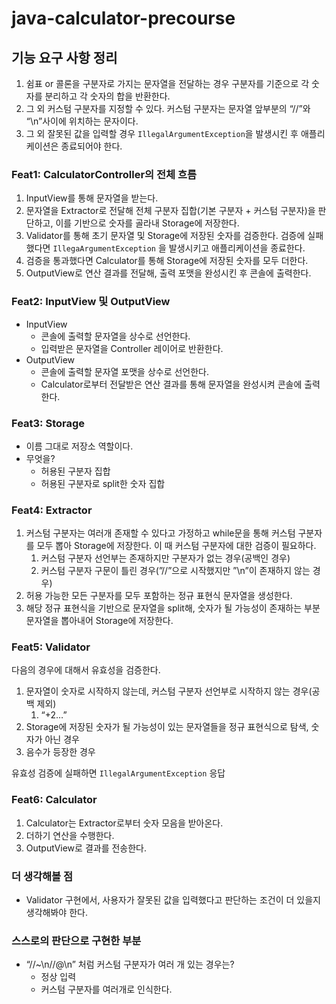 # java-calculator-precourse
## 기능 요구 사항 정리

1. 쉼표 or 콜론을 구분자로 가지는 문자열을 전달하는 경우 구분자를 기준으로 각 숫자를 분리하고 각 숫자의 합을 반환한다.
2. 그 외 커스텀 구분자를 지정할 수 있다. 커스텀 구분자는 문자열 앞부분의 “//”와 “\n”사이에 위치하는 문자이다.
3. 그 외 잘못된 값을 입력할 경우 `IllegalArgumentException`을 발생시킨 후 애플리케이션은 종료되어야 한다.

### Feat1: CalculatorController의 전체 흐름

1. InputView를 통해 문자열을 받는다.
2. 문자열을 Extractor로 전달해 전체 구분자 집합(기본 구분자 + 커스텀 구분자)을 판단하고, 이를 기반으로 숫자를 골라내 Storage에 저장한다.
3. Validator를 통해 초기 문자열 및 Storage에 저장된 숫자를 검증한다. 검증에 실패했다면 `IllegaArgumentException` 을 발생시키고 애플리케이션을 종료한다.
4. 검증을 통과했다면 Calculator를 통해 Storage에 저장된 숫자를 모두 더한다.
5. OutputView로 연산 결과를 전달해, 출력 포맷을 완성시킨 후 콘솔에 출력한다.

### Feat2: InputView 및 OutputView

- InputView
    - 콘솔에 출력할 문자열을 상수로 선언한다.
    - 입력받은 문자열을 Controller 레이어로 반환한다.
- OutputView
    - 콘솔에 출력할 문자열 포맷을 상수로 선언한다.
    - Calculator로부터 전달받은 연산 결과를 통해 문자열을 완성시켜 콘솔에 출력한다.

### Feat3: Storage

- 이름 그대로 저장소 역할이다.
- 무엇을?
    - 허용된 구분자 집합
    - 허용된 구분자로 split한 숫자 집합

### Feat4: Extractor

1. 커스텀 구분자는 여러개 존재할 수 있다고 가정하고 while문을 통해 커스텀 구분자를 모두 뽑아 Storage에 저장한다. 이 때 커스텀 구분자에 대한 검증이 필요하다.
    1. 커스텀 구분자 선언부는 존재하지만 구분자가 없는 경우(공백인 경우)
    2. 커스텀 구분자 구문이 틀린 경우(”//”으로 시작했지만 ”\n”이 존재하지 않는 경우)
2. 허용 가능한 모든 구분자를 모두 포함하는 정규 표현식 문자열을 생성한다.
3. 해당 정규 표현식을 기반으로 문자열을 split해, 숫자가 될 가능성이 존재하는 부분 문자열을 뽑아내어 Storage에 저장한다. 

### Feat5: Validator

다음의 경우에 대해서 유효성을 검증한다.

1. 문자열이 숫자로 시작하지 않는데, 커스텀 구분자 선언부로 시작하지 않는 경우(공백 제외)
    1. “+2…”
2. Storage에 저장된 숫자가 될 가능성이 있는 문자열들을 정규 표현식으로 탐색, 숫자가 아닌 경우
3. 음수가 등장한 경우

유효성 검증에 실패하면  `IllegalArgumentException` 응답

### Feat6: Calculator

1. Calculator는 Extractor로부터 숫자 모음을 받아온다.
2. 더하기 연산을 수행한다.
3. OutputView로 결과를 전송한다.

### 더 생각해볼 점

- Validator 구현에서, 사용자가 잘못된 값을 입력했다고 판단하는 조건이 더 있을지 생각해봐야 한다.

### 스스로의 판단으로 구현한 부분

- “//~\n//@\n” 처럼 커스텀 구분자가 여러 개 있는 경우는?
    - 정상 입력
    - 커스텀 구분자를 여러개로 인식한다.
